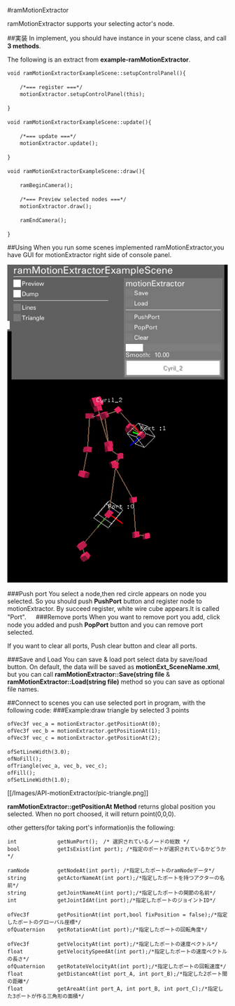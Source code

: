 #ramMotionExtractor

ramMotionExtractor supports your selecting actor's node.

##実装
In implement, you should have instance in your scene class, and call **3 methods**.

The following is an extract from **example-ramMotionExtractor**.
~~~
void ramMotionExtractorExampleScene::setupControlPanel(){
	
	/*=== register ===*/
	motionExtractor.setupControlPanel(this);
	
}

void ramMotionExtractorExampleScene::update(){

	/*=== update ===*/
	motionExtractor.update();

}

void ramMotionExtractorExampleScene::draw(){

	ramBeginCamera();
	
	/*=== Preview selected nodes ===*/
	motionExtractor.draw();
	
	ramEndCamera();
	
}
~~~

##Using
When you run some scenes implemented ramMotionExtractor,you have GUI for motionExtractor right side of console panel.

![preview image](Images/API-motionExtractor/pic-preview.png)

###Push port
You select a node,then red circle appears on node you selected. So you should push **PushPort** button and register node to motionExtractor. By succeed register, white wire cube appears.It is called "Port".
　
###Remove ports
When you want to remove port you add, click node you added and push **PopPort** button and you can remove port selected.

If you want to clear all ports, Push clear button and clear all ports.

###Save and Load
You can save & load port select data by save/load button.
On default, the data will be saved as **motionExt_SceneName.xml**, but you can call **ramMotionExtractor::Save(string file** & **ramMotionExtractor::Load(string file)** method so you can save as optional file names.


##Connect to scenes
you can use selected port in program, with the following code:
###Example:draw triangle by selected 3 points

	ofVec3f vec_a = motionExtractor.getPositionAt(0);
	ofVec3f vec_b = motionExtractor.getPositionAt(1);
	ofVec3f vec_c = motionExtractor.getPositionAt(2);

	ofSetLineWidth(3.0);
	ofNoFill();
	ofTriangle(vec_a, vec_b, vec_c);
	ofFill();
	ofSetLineWidth(1.0);

[[/Images/API-motionExtractor/pic-triangle.png]]

**ramMotionExtractor::getPositionAt Method** returns global position you selected.
When no port choosed, it will return point(0,0,0).

other getters(for taking port's information)is the following:

	int				getNumPort();　/* 選択されているノードの総数 */
	bool			getIsExist(int port); /*指定のポートが選択されているかどうか*/

	ramNode			getNodeAt(int port); /*指定したポートのramNodeデータ*/
	string			getActorNameAt(int port);/*指定したポートを持つアクターの名前*/
	string			getJointNameAt(int port);/*指定したポートの関節の名前*/
	int				getJointIdAt(int port);/*指定したポートのジョイントID*/

	ofVec3f			getPositionAt(int port,bool fixPosition = false);/*指定したポートのグローバル座標*/
	ofQuaternion	getRotationAt(int port);/*指定したポートの回転角度*/

	ofVec3f			getVelocityAt(int port);/*指定したポートの速度ベクトル*/
	float			getVelocitySpeedAt(int port);/*指定したポートの速度ベクトルの長さ*/
	ofQuaternion	getRotateVelocityAt(int port);/*指定したポートの回転速度*/
	float			getDistanceAt(int port_A, int port_B);/*指定した2ポート間の距離*/
	float			getAreaAt(int port_A, int port_B, int port_C);/*指定した3ポートが作る三角形の面積*/
